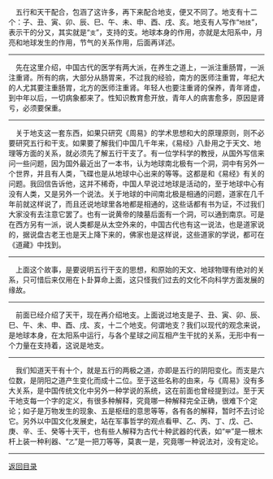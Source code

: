 &emsp;五行和天干配合，包涵了这许多，再下来配合地支，便又不同了。地支有十二个：子、丑、寅、卯、辰、巳、午、未、申、酉、戌、亥。地支有人写作“``地技``”，表示干的分又，其实就是“``支``”，支持的支。地球本身的作用，亦就是太阳系中，月亮和地球发生的作用，节气的关系作用，后面再详述。
___
&emsp;先在这里介绍，中国古代的医学有两大派，在养生之道上，一派注重肠胃，一派注重肾。所有的病，大部分从肠胃来，不过我的经验，南方的医师注重胃，年纪大的人尤其要注重肠胃，北方的医师注重肾。年轻人也要注重肾的保养，青年肾虚，到中年以后，一切病象都来了。性知识教育愈开放，青年人的病害愈多，原因是肾亏，必须要保重。
___
&emsp;关于地支这一套东西，如果只研究《周易》的学术思想和大的原理原则，则不必要研究五行和干支。如果要了解我们中国几千年来，《易经》八卦用之于天文、地理等方面的关系，就必须先了解五行干支了。有一位学科学的教授，从国外写信来问一些问题，因为国外最近出了一本书，认为地球南北极有一个洞，洞中有另外一个世界，并且有人类，飞碟也是从地球中心出来的等等。这都是和《易经》有关的问题。我回信告诉他，这并不稀奇，中国人早说过地球是活动的，至于地球中心有没有人类，又是另外一个说法。关于地球的中间南北极是相通的问题，道家在几千年前就这样说了，而且还说地球里各地都是相通的，这些话都有书为证，不过我们大家没有去注意它罢了。也有一说黄帝的陵墓后面有一个洞，可以通到南京。可是在西方另有一派，说人类都是从太空外来的，中国古代也有这一说法，也是道家说的，据说盘古老王也是天上降下来的，佛家也是这样说，这些道家的学说，都可在《道藏》中找到。
___
&emsp;上面这个故事，是要说明五行干支的思想，和原始的天文、地球物理有绝对的关系，只可惜后来仅用在卜卦算命上面，这只怪我们过去的文化不向科学方面发展的缘故。
___
&emsp;前面已经介绍了天干，现在再介绍地支。上面说过地支是子、丑、寅、卯、辰、巳、午、未、申、酉、戌、亥，十二个地支。何谓地支？我们以现代的观念来说，是地球本身，在太阳系中运行，与各个星球之间互相产生干扰的关系，无形中有一个力量在支持着，这说是地支。
___
&emsp;我们知道天干有十个，就是五行的两极之道，亦即是五行的阴阳变化。而支是六位数，是阴阳之道产生变化而成十二位。至于这些名称的由来，与《周易》没有多大关系，是中国传统文化中另外一种学说的系统，这在前面也曾经提到过。至于天干地支每一个字的定义，有很多种解释，究竟哪一种解释完全正确，很难下个定论；如子是万物发生的现象、五是枢纽的意思等等，各有各的解释，暂时不去讨论它。另外以中国文化发展史，站在军事哲学的观点看甲、乙、丙、丁、戊、己、庚、辛、壬、癸等十天干，也有些人解释为古代十种武器的代表，如“``甲``”是一根木杆上装一种利器、“``乙``”是一把刀等等，莫衷一是，究竟哪一种说法对，没有定论。
___
[返回目录](../../master/README.md#目录)